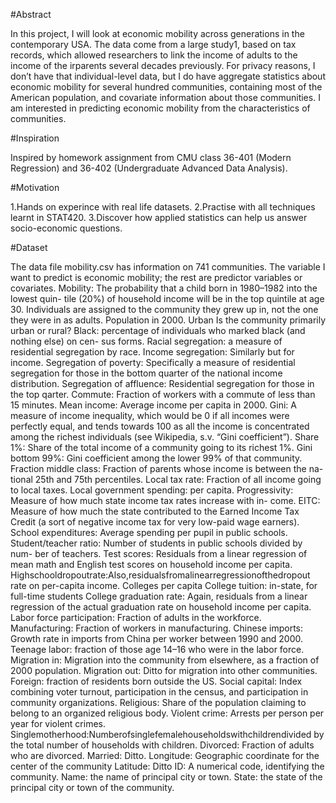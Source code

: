 #Abstract

In this project, I will look at economic mobility across generations in the contemporary USA. The data come from a large study1, based on tax records, which allowed researchers to link the income of adults to the income of the irparents several decades previously. For privacy reasons, I don’t have that individual-level data, but I do have aggregate statistics about economic mobility for several hundred communities, containing most of the American population, and covariate information about those communities. I am interested in predicting economic mobility from the characteristics of communities.

#Inspiration

Inspired by homework assignment from CMU class 36-401 (Modern Regression) and 36-402 (Undergraduate Advanced Data Analysis).

#Motivation

1.Hands on experince with real life datasets. 2.Practise with all techniques learnt in STAT420. 3.Discover how applied statistics can help us answer socio-economic questions.

#Dataset

The data file mobility.csv has information on 741 communities. The variable I want to predict is economic mobility; the rest are predictor variables or covariates.
Mobility: The probability that a child born in 1980–1982 into the lowest quin- tile (20%) of household income will be in the top quintile at age 30. Individuals are assigned to the community they grew up in, not the one they were in as adults.
Population in 2000.
Urban Is the community primarily urban or rural?
Black: percentage of individuals who marked black (and nothing else) on cen- sus forms.
Racial segregation: a measure of residential segregation by race.
Income segregation: Similarly but for income.
Segregation of poverty: Specifically a measure of residential segregation for those in the bottom quarter of the national income distribution.
Segregation of affluence: Residential segregation for those in the top qarter.
Commute: Fraction of workers with a commute of less than 15 minutes.
Mean income: Average income per capita in 2000.
Gini: A measure of income inequality, which would be 0 if all incomes were perfectly equal, and tends towards 100 as all the income is concentrated among the richest individuals (see Wikipedia, s.v. “Gini coefficient”).
Share 1%: Share of the total income of a community going to its richest 1%.
Gini bottom 99%: Gini coefficient among the lower 99% of that community.
Fraction middle class: Fraction of parents whose income is between the na- tional 25th and 75th percentiles.
Local tax rate: Fraction of all income going to local taxes.
Local government spending: per capita.
Progressivity: Measure of how much state income tax rates increase with in- come.
EITC: Measure of how much the state contributed to the Earned Income Tax Credit (a sort of negative income tax for very low-paid wage earners).
School expenditures: Average spending per pupil in public schools.
Student/teacher ratio: Number of students in public schools divided by num- ber of teachers.
Test scores: Residuals from a linear regression of mean math and English test scores on household income per capita.
Highschooldropoutrate:Also,residualsfromalinearregressionofthedropout rate on per-capita income.
Colleges per capita
College tuition: in-state, for full-time students
College graduation rate: Again, residuals from a linear regression of the actual graduation rate on household income per capita.
Labor force participation: Fraction of adults in the workforce.
Manufacturing: Fraction of workers in manufacturing.
Chinese imports: Growth rate in imports from China per worker between 1990 and 2000.
Teenage labor: fraction of those age 14–16 who were in the labor force.
Migration in: Migration into the community from elsewhere, as a fraction of 2000 population.
Migration out: Ditto for migration into other communities.
Foreign: fraction of residents born outside the US.
Social capital: Index combining voter turnout, participation in the census, and participation in community organizations.
Religious: Share of the population claiming to belong to an organized religious body.
Violent crime: Arrests per person per year for violent crimes.
Singlemotherhood:Numberofsinglefemalehouseholdswithchildrendivided by the total number of households with children.
Divorced: Fraction of adults who are divorced.
Married: Ditto.
Longitude: Geographic coordinate for the center of the community
Latitude: Ditto
ID: A numerical code, identifying the community.
Name: the name of principal city or town.
State: the state of the principal city or town of the community.
